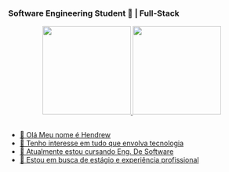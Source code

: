 ### Software Engineering Student 📓 | Full-Stack 

<div align="center">
  <a href="https://github.com/Hendr3w">
  <img height="180em" src="https://github-readme-stats.vercel.app/api?username=Hendr3w&show_icons=true&theme=gotham&include_all_commits=true&count_private=true"/>
  <img height="180em" src="https://github-readme-stats.vercel.app/api/top-langs/?username=Hendr3w&layout=compact&langs_count=7&theme=gotham"/>
</div>

##

- 👋 Olá Meu nome é Hendrew 
- 👀 Tenho interesse em tudo que envolva tecnologia
- 🌱 Atualmente estou cursando Eng. De Software 
- 💞️ Estou em busca de estágio e experiência profissional

